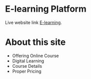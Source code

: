 # E-learning Platform
Live website link  [E-learning](https://pensive-varahamihira-06f326.netlify.app/).

# About this site
<ul>
    <li> Offering Online Course </li>
    <li> Digital Learning </li>
    <li> Course Details </li>
    <li> Proper Pricing </li>
</ul>